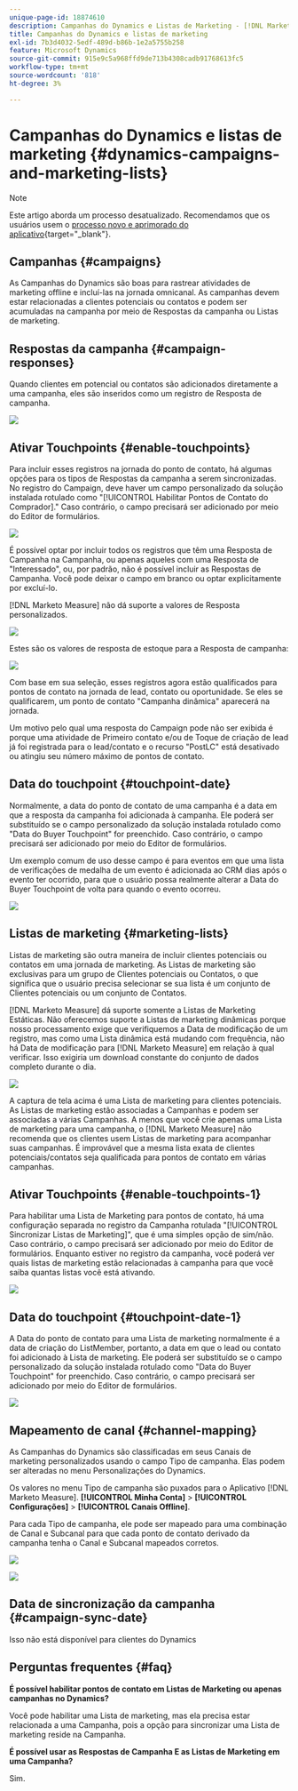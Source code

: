 ```yaml
---
unique-page-id: 18874610
description: Campanhas do Dynamics e Listas de Marketing - [!DNL Marketo Measure]
title: Campanhas do Dynamics e listas de marketing
exl-id: 7b3d4032-5edf-489d-b86b-1e2a5755b258
feature: Microsoft Dynamics
source-git-commit: 915e9c5a968ffd9de713b4308cadb91768613fc5
workflow-type: tm+mt
source-wordcount: '818'
ht-degree: 3%

---
```


# Campanhas do Dynamics e listas de marketing {#dynamics-campaigns-and-marketing-lists}

>[!NOTE]
>
>Este artigo aborda um processo desatualizado. Recomendamos que os usuários usem o [processo novo e aprimorado do aplicativo](/help/channel-tracking-and-setup/offline-channels/custom-campaign-sync.md){target="_blank"}.

## Campanhas {#campaigns}

As Campanhas do Dynamics são boas para rastrear atividades de marketing offline e incluí-las na jornada omnicanal. As campanhas devem estar relacionadas a clientes potenciais ou contatos e podem ser acumuladas na campanha por meio de Respostas da campanha ou Listas de marketing.

## Respostas da campanha {#campaign-responses}

Quando clientes em potencial ou contatos são adicionados diretamente a uma campanha, eles são inseridos como um registro de Resposta de campanha.

![](assets/1.png)

## Ativar Touchpoints {#enable-touchpoints}

Para incluir esses registros na jornada do ponto de contato, há algumas opções para os tipos de Respostas da campanha a serem sincronizadas. No registro do Campaign, deve haver um campo personalizado da solução instalada rotulado como &quot;[!UICONTROL Habilitar Pontos de Contato do Comprador].&quot; Caso contrário, o campo precisará ser adicionado por meio do Editor de formulários.

![](assets/2.png)

É possível optar por incluir todos os registros que têm uma Resposta de Campanha na Campanha, ou apenas aqueles com uma Resposta de &quot;Interessado&quot;, ou, por padrão, não é possível incluir as Respostas de Campanha. Você pode deixar o campo em branco ou optar explicitamente por excluí-lo.

[!DNL Marketo Measure] não dá suporte a valores de Resposta personalizados.

![](assets/3.png)

Estes são os valores de resposta de estoque para a Resposta de campanha:

![](assets/4.png)

Com base em sua seleção, esses registros agora estão qualificados para pontos de contato na jornada de lead, contato ou oportunidade. Se eles se qualificarem, um ponto de contato &quot;Campanha dinâmica&quot; aparecerá na jornada.

Um motivo pelo qual uma resposta do Campaign pode não ser exibida é porque uma atividade de Primeiro contato e/ou de Toque de criação de lead já foi registrada para o lead/contato e o recurso &quot;PostLC&quot; está desativado ou atingiu seu número máximo de pontos de contato.

## Data do touchpoint {#touchpoint-date}

Normalmente, a data do ponto de contato de uma campanha é a data em que a resposta da campanha foi adicionada à campanha. Ele poderá ser substituído se o campo personalizado da solução instalada rotulado como &quot;Data do Buyer Touchpoint&quot; for preenchido. Caso contrário, o campo precisará ser adicionado por meio do Editor de formulários.

Um exemplo comum de uso desse campo é para eventos em que uma lista de verificações de medalha de um evento é adicionada ao CRM dias após o evento ter ocorrido, para que o usuário possa realmente alterar a Data do Buyer Touchpoint de volta para quando o evento ocorreu.

![](assets/5.png)

## Listas de marketing {#marketing-lists}

Listas de marketing são outra maneira de incluir clientes potenciais ou contatos em uma jornada de marketing. As Listas de marketing são exclusivas para um grupo de Clientes potenciais ou Contatos, o que significa que o usuário precisa selecionar se sua lista é um conjunto de Clientes potenciais ou um conjunto de Contatos.

[!DNL Marketo Measure] dá suporte somente a Listas de Marketing Estáticas. Não oferecemos suporte a Listas de marketing dinâmicas porque nosso processamento exige que verifiquemos a Data de modificação de um registro, mas como uma Lista dinâmica está mudando com frequência, não há Data de modificação para [!DNL Marketo Measure] em relação à qual verificar. Isso exigiria um download constante do conjunto de dados completo durante o dia.

![](assets/6.png)

A captura de tela acima é uma Lista de marketing para clientes potenciais. As Listas de marketing estão associadas a Campanhas e podem ser associadas a várias Campanhas. A menos que você crie apenas uma Lista de marketing para uma campanha, o [!DNL Marketo Measure] não recomenda que os clientes usem Listas de marketing para acompanhar suas campanhas. É improvável que a mesma lista exata de clientes potenciais/contatos seja qualificada para pontos de contato em várias campanhas.

## Ativar Touchpoints {#enable-touchpoints-1}

Para habilitar uma Lista de Marketing para pontos de contato, há uma configuração separada no registro da Campanha rotulada &quot;[!UICONTROL Sincronizar Listas de Marketing]&quot;, que é uma simples opção de sim/não. Caso contrário, o campo precisará ser adicionado por meio do Editor de formulários. Enquanto estiver no registro da campanha, você poderá ver quais listas de marketing estão relacionadas à campanha para que você saiba quantas listas você está ativando.

![](assets/7.png)

## Data do touchpoint {#touchpoint-date-1}

A Data do ponto de contato para uma Lista de marketing normalmente é a data de criação do ListMember, portanto, a data em que o lead ou contato foi adicionado à Lista de marketing. Ele poderá ser substituído se o campo personalizado da solução instalada rotulado como &quot;Data do Buyer Touchpoint&quot; for preenchido. Caso contrário, o campo precisará ser adicionado por meio do Editor de formulários.

![](assets/8.png)

## Mapeamento de canal {#channel-mapping}

As Campanhas do Dynamics são classificadas em seus Canais de marketing personalizados usando o campo Tipo de campanha. Elas podem ser alteradas no menu Personalizações do Dynamics.

Os valores no menu Tipo de campanha são puxados para o Aplicativo [!DNL Marketo Measure]. **[!UICONTROL Minha Conta]** > **[!UICONTROL Configurações]** > **[!UICONTROL Canais Offline]**.

Para cada Tipo de campanha, ele pode ser mapeado para uma combinação de Canal e Subcanal para que cada ponto de contato derivado da campanha tenha o Canal e Subcanal mapeados corretos.

![](assets/9.png)

![](assets/10.png)

## Data de sincronização da campanha {#campaign-sync-date}

Isso não está disponível para clientes do Dynamics

## Perguntas frequentes {#faq}

**É possível habilitar pontos de contato em Listas de Marketing ou apenas campanhas no Dynamics?**

Você pode habilitar uma Lista de marketing, mas ela precisa estar relacionada a uma Campanha, pois a opção para sincronizar uma Lista de marketing reside na Campanha.

**É possível usar as Respostas de Campanha E as Listas de Marketing em uma Campanha?**

Sim.
